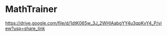 # MathTrainer
https://drive.google.com/file/d/1dtK065w_3J_2WHIAabgYY4u3qpKvY4_P/view?usp=share_link

